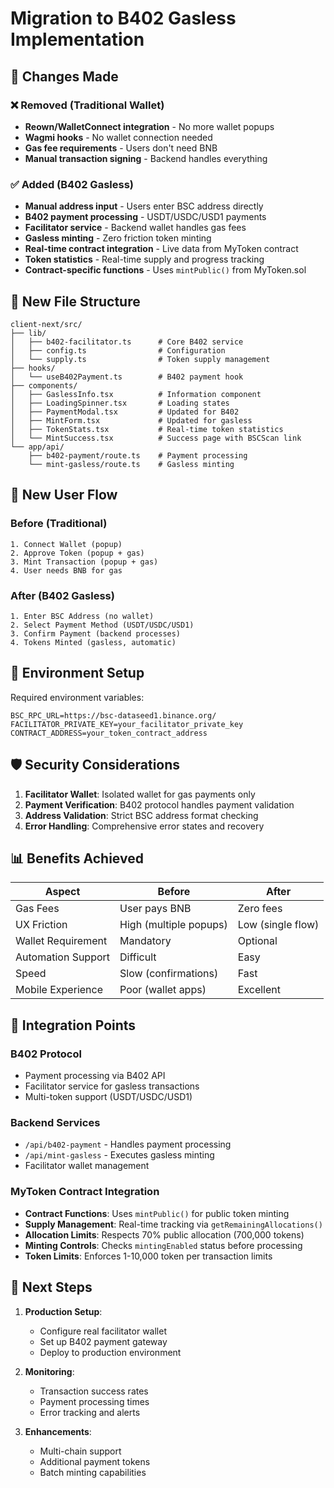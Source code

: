 # Migration to B402 Gasless Implementation

## 🔄 Changes Made

### ❌ Removed (Traditional Wallet)

- **Reown/WalletConnect integration** - No more wallet popups
- **Wagmi hooks** - No wallet connection needed
- **Gas fee requirements** - Users don't need BNB
- **Manual transaction signing** - Backend handles everything

### ✅ Added (B402 Gasless)

- **Manual address input** - Users enter BSC address directly
- **B402 payment processing** - USDT/USDC/USD1 payments
- **Facilitator service** - Backend wallet handles gas fees
- **Gasless minting** - Zero friction token minting
- **Real-time contract integration** - Live data from MyToken contract
- **Token statistics** - Real-time supply and progress tracking
- **Contract-specific functions** - Uses `mintPublic()` from MyToken.sol

## 📁 New File Structure

```
client-next/src/
├── lib/
│   ├── b402-facilitator.ts      # Core B402 service
│   ├── config.ts                # Configuration
│   └── supply.ts                # Token supply management
├── hooks/
│   └── useB402Payment.ts        # B402 payment hook
├── components/
│   ├── GaslessInfo.tsx          # Information component
│   ├── LoadingSpinner.tsx       # Loading states
│   ├── PaymentModal.tsx         # Updated for B402
│   ├── MintForm.tsx             # Updated for gasless
│   ├── TokenStats.tsx           # Real-time token statistics
│   └── MintSuccess.tsx          # Success page with BSCScan link
└── app/api/
    ├── b402-payment/route.ts    # Payment processing
    └── mint-gasless/route.ts    # Gasless minting
```

## 🚀 New User Flow

### Before (Traditional)

```
1. Connect Wallet (popup)
2. Approve Token (popup + gas)
3. Mint Transaction (popup + gas)
4. User needs BNB for gas
```

### After (B402 Gasless)

```
1. Enter BSC Address (no wallet)
2. Select Payment Method (USDT/USDC/USD1)
3. Confirm Payment (backend processes)
4. Tokens Minted (gasless, automatic)
```

## 🔧 Environment Setup

Required environment variables:

```env
BSC_RPC_URL=https://bsc-dataseed1.binance.org/
FACILITATOR_PRIVATE_KEY=your_facilitator_private_key
CONTRACT_ADDRESS=your_token_contract_address
```

## 🛡️ Security Considerations

1. **Facilitator Wallet**: Isolated wallet for gas payments only
2. **Payment Verification**: B402 protocol handles payment validation
3. **Address Validation**: Strict BSC address format checking
4. **Error Handling**: Comprehensive error states and recovery

## 📊 Benefits Achieved

| Aspect             | Before                 | After             |
| ------------------ | ---------------------- | ----------------- |
| Gas Fees           | User pays BNB          | Zero fees         |
| UX Friction        | High (multiple popups) | Low (single flow) |
| Wallet Requirement | Mandatory              | Optional          |
| Automation Support | Difficult              | Easy              |
| Speed              | Slow (confirmations)   | Fast              |
| Mobile Experience  | Poor (wallet apps)     | Excellent         |

## 🔗 Integration Points

### B402 Protocol

- Payment processing via B402 API
- Facilitator service for gasless transactions
- Multi-token support (USDT/USDC/USD1)

### Backend Services

- `/api/b402-payment` - Handles payment processing
- `/api/mint-gasless` - Executes gasless minting
- Facilitator wallet management

### MyToken Contract Integration

- **Contract Functions**: Uses `mintPublic()` for public token minting
- **Supply Management**: Real-time tracking via `getRemainingAllocations()`
- **Allocation Limits**: Respects 70% public allocation (700,000 tokens)
- **Minting Controls**: Checks `mintingEnabled` status before processing
- **Token Limits**: Enforces 1-10,000 token per transaction limits

## 🎯 Next Steps

1. **Production Setup**:

   - Configure real facilitator wallet
   - Set up B402 payment gateway
   - Deploy to production environment

2. **Monitoring**:

   - Transaction success rates
   - Payment processing times
   - Error tracking and alerts

3. **Enhancements**:
   - Multi-chain support
   - Additional payment tokens
   - Batch minting capabilities
